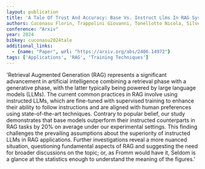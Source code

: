 ```yaml
---
layout: publication
title: 'A Tale Of Trust And Accuracy: Base Vs. Instruct Llms In RAG Systems'
authors: Cuconasu Florin, Trappolini Giovanni, Tonellotto Nicola, Silvestri Fabrizio
conference: "Arxiv"
year: 2024
bibkey: cuconasu2024tale
additional_links:
  - {name: "Paper", url: "https://arxiv.org/abs/2406.14972"}
tags: ['Applications', 'RAG', 'Training Techniques']
---
```

'Retrieval Augmented Generation (RAG) represents a significant advancement in artificial intelligence combining a retrieval phase with a generative phase, with the latter typically being powered by large language models (LLMs). The current common practices in RAG involve using instructed LLMs, which are fine-tuned with supervised training to enhance their ability to follow instructions and are aligned with human preferences using state-of-the-art techniques. Contrary to popular belief, our study demonstrates that base models outperform their instructed counterparts in RAG tasks by 20&#37; on average under our experimental settings. This finding challenges the prevailing assumptions about the superiority of instructed LLMs in RAG applications. Further investigations reveal a more nuanced situation, questioning fundamental aspects of RAG and suggesting the need for broader discussions on the topic; or, as Fromm would have it, Seldom is a glance at the statistics enough to understand the meaning of the figures.'
